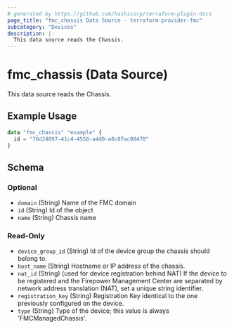 ```yaml
---
# generated by https://github.com/hashicorp/terraform-plugin-docs
page_title: "fmc_chassis Data Source - terraform-provider-fmc"
subcategory: "Devices"
description: |-
  This data source reads the Chassis.
---
```


# fmc_chassis (Data Source)

This data source reads the Chassis.

## Example Usage

```terraform
data "fmc_chassis" "example" {
  id = "76d24097-41c4-4558-a4d0-a8c07ac08470"
}
```

<!-- schema generated by tfplugindocs -->
## Schema

### Optional

- `domain` (String) Name of the FMC domain
- `id` (String) Id of the object
- `name` (String) Chassis name

### Read-Only

- `device_group_id` (String) Id of the device group the chassis should belong to.
- `host_name` (String) Hostname or IP address of the chassis.
- `nat_id` (String) (used for device registration behind NAT) If the device to be registered and the Firepower Management Center are separated by network address translation (NAT), set a unique string identifier.
- `registration_key` (String) Registration Key identical to the one previously configured on the device.
- `type` (String) Type of the device; this value is always 'FMCManagedChassis'.
